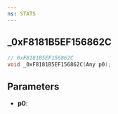 ```yaml
---
ns: STATS
---
```

## _0xF8181B5EF156862C

```c
// 0xF8181B5EF156862C
void _0xF8181B5EF156862C(Any p0);
```

## Parameters
* **p0**:

